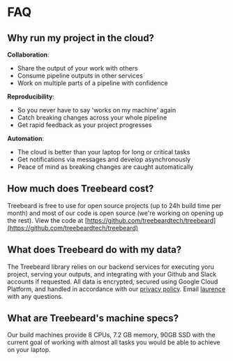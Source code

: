 # FAQ

## Why run my project in the cloud?

**Collaboration**:

- Share the output of your work with others
- Consume pipeline outputs in other services
- Work on multiple parts of a pipeline with confidence

**Reproducibility**:

- So you never have to say 'works on my machine' again
- Catch breaking changes across your whole pipeline
- Get rapid feedback as your project progresses

**Automation**:

- The cloud is better than your laptop for long or critical tasks
- Get notifications via messages and develop asynchronously
- Peace of mind as breaking changes are caught automatically

## How much does Treebeard cost?

Treebeard is free to use for open source projects (up to 24h build time per month) and most of our code is open source (we're working on opening up the rest). View the code at [https://github.com/treebeardtech/treebeard](https://github.com/treebeardtech/treebeard)

## What does Treebeard do with my data?

The Treebeard library relies on our backend services for executing yoru project, serving your outputs, and integrating with your Github and Slack accounts if requested. All data is encrypted, secured using Google Cloud Platform, and handled in accordance with our [privacy policy](https://treebeard.io/privacy/). Email [laurence](mailto:laurence@treebeard.io) with any questions.

## What are Treebeard's machine specs?

Our build machines provide 8 CPUs, 7.2 GB memory, 90GB SSD with the current goal of working with almost all tasks you would be able to achieve on your laptop.
